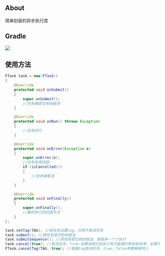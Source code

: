 ## About
简单封装的异步执行库

## Gradle
[![](https://jitpack.io/v/zj565061763/task.svg)](https://jitpack.io/#zj565061763/task)

## 使用方法
```java
FTask task = new FTask()
{
    @Override
    protected void onSubmit()
    {
        super.onSubmit();
        //任务被提交到线程池
    }

    @Override
    protected void onRun() throws Exception
    {
        //任务执行
    }

    @Override
    protected void onError(Exception e)
    {
        super.onError(e);
        //任务异常回调
        if (isCancelled())
        {
            //任务被取消
        }
    }

    @Override
    protected void onFinally()
    {
        super.onFinally();
        //最终执行的回调方法
    }
};

task.setTag(TAG); //给任务设置tag，可用于取消任务
task.submit(); //把任务提交到线程池
task.submitSequence(); //把任务提交到线程池，按顺序一个个执行
task.cancel(true); //取消任务，true-如果线程已经执行有可能被打断收到异常，如果不希望线程被打断，取消的时候传false，然后自己在onRun中判断isCancelled()来主动停止线程
FTask.cancelTag(TAG, true); //根据tag取消任务，true，false参数解释同上
```
